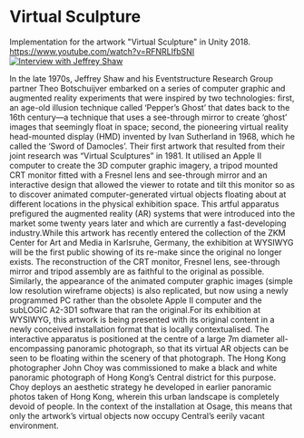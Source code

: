 # Virtual Sculpture
Implementation for the artwork "Virtual Sculpture" in Unity 2018. https://www.youtube.com/watch?v=RFNRLIfbSNI
[![Interview with Jeffrey Shaw](https://img.youtube.com/vi/RFNRLIfbSNI/0.jpg)](https://www.youtube.com/watch?v=RFNRLIfbSNI&t=2m54s)

In the late 1970s, Jeffrey Shaw and his Eventstructure Research Group partner Theo Botschuijver embarked on a series of computer graphic and augmented reality experiments that were inspired by two technologies: first, an age-old illusion technique called ‘Pepper’s Ghost’ that dates back to the 16th century—a technique that uses a see-through mirror to create ‘ghost’ images that seemingly float in space; second, the pioneering virtual reality head-mounted display (HMD) invented by Ivan Sutherland in 1968, which he called the ‘Sword of Damocles’. Their first artwork that resulted from their joint research was “Virtual Sculptures” in 1981. It utilised an Apple II computer to create the 3D computer graphic imagery, a tripod mounted CRT monitor fitted with a Fresnel lens and see-through mirror and an interactive design that allowed the viewer to rotate and tilt this monitor so as to discover animated computer-generated virtual objects floating about at different locations in the physical exhibition space. This artful apparatus prefigured the augmented reality (AR) systems that were introduced into the market some twenty years later and which are currently a fast-developing industry.While this artwork has recently entered the collection of the ZKM Center for Art and Media in Karlsruhe, Germany, the exhibition at WYSIWYG will be the first public showing of its re-make since the original no longer exists. The reconstruction of the CRT monitor, Fresnel lens, see-through mirror and tripod assembly are as faithful to the original as possible. Similarly, the appearance of the animated computer graphic images (simple low resolution wireframe objects) is also replicated, but now using a newly programmed PC rather than the obsolete Apple II computer and the subLOGIC A2-3D1 software that ran the original.For its exhibition at WYSIWYG, this artwork is being presented with its original content in a newly conceived installation format that is locally contextualised. The interactive apparatus is positioned at the centre of a large 7m diameter all-encompassing panoramic photograph, so that its virtual AR objects can be seen to be floating within the scenery of that photograph. The Hong Kong photographer John Choy was commissioned to make a black and white panoramic photograph of Hong Kong’s Central district for this purpose. Choy deploys an aesthetic strategy he developed in earlier panoramic photos taken of Hong Kong, wherein this urban landscape is completely devoid of people. In the context of the installation at Osage, this means that only the artwork’s virtual objects now occupy Central’s eerily vacant environment.

